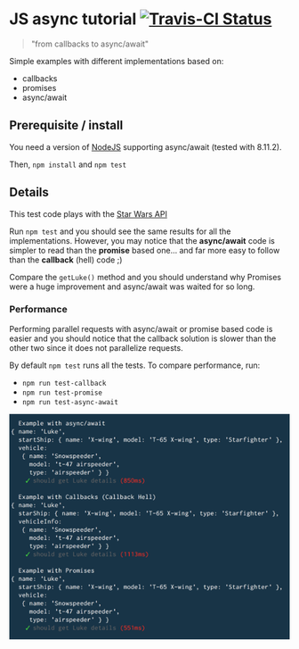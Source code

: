 # JS async tutorial [![Travis-CI Status](https://travis-ci.org/pierreroth64/js-async-tutorial.svg?branch=master)](https://travis-ci.org/pierreroth64/js-async-tutorial)

> "from callbacks to async/await"

Simple examples with different implementations based on:

- callbacks
- promises
- async/await

## Prerequisite / install

You need a version of [NodeJS](https://nodejs.org/) supporting async/await (tested with 8.11.2).

Then, `npm install` and `npm test`

## Details

This test code plays with the [Star Wars API](https://swapi.co/)

Run `npm test` and you should see the same results for all the implementations. However, you may notice that the **async/await** code is simpler to read than the **promise** based one... and far more easy to follow than the **callback** (hell) code ;)

Compare the `getLuke()` method and you should understand why Promises were a huge improvement and async/await was waited for so long.

### Performance

Performing parallel requests with async/await or promise based code is easier and you should notice that the callback solution is slower than the other two since it does not parallelize requests.

By default `npm test` runs all the tests. To compare performance, run:

- `npm run test-callback`
- `npm run test-promise`
- `npm run test-async-await`

![Test run](./test_run.png?raw=true "Test run")
